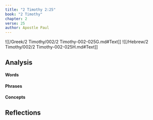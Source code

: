 ```yaml
---
title: "2 Timothy 2:25"
book: "2 Timothy"
chapter: 2
verse: 25
author: Apostle Paul
---
```

![[/Greek/2 Timothy/002/2 Timothy-002-025G.md#Text]]
![[/Hebrew/2 Timothy/002/2 Timothy-002-025H.md#Text]]

## Analysis

#### Words

#### Phrases

#### Concepts

## Reflections
